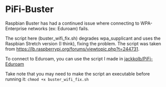 # PiFi-Buster

Raspbian Buster has had a continued issue where connecting to WPA-Enterprise networks (ex: Eduroam) fails.

The script here (buster_wifi_fix.sh) degrades wpa_supplicant and uses the Raspbian Stretch version (I think),
fixing the problem. The script was taken from <https://lb.raspberrypi.org/forums/viewtopic.php?t=244731>.

To connect to Eduroam, you can use the script I made in [jackkolb/PiFi-Eduroam](https://github.com/jackkolb/PiFi-Eduroam)

Take note that you may need to make the script an executable before running it: `chmod +x buster_wifi_fix.sh`
